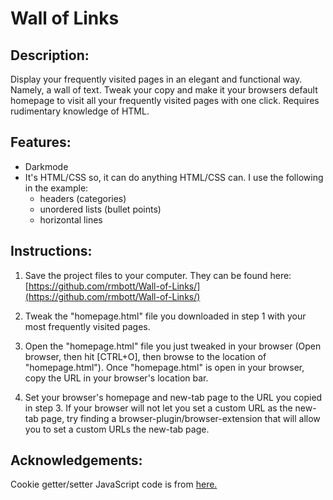 # Wall of Links

## Description:
Display your frequently visited pages in an elegant and functional way. Namely, a wall of text. Tweak your copy and make it your browsers default homepage to visit all your frequently visited pages with one click. Requires rudimentary knowledge of HTML. 

## Features:
  * Darkmode
  * It's HTML/CSS so, it can do anything HTML/CSS can. I use the following in the example:
    * headers (categories)
    * unordered lists (bullet points)
    * horizontal lines

## Instructions:
1) Save the project files to your computer. They can be found here: [https://github.com/rmbott/Wall-of-Links/](https://github.com/rmbott/Wall-of-Links/)

2) Tweak the "homepage.html" file you downloaded in step 1 with your most frequently visited pages.

3) Open the "homepage.html" file you just tweaked in your browser (Open browser, then hit [CTRL+O], then browse to the location of "homepage.html"). Once "homepage.html" is open in your browser, copy the URL in your browser's location bar.

4) Set your browser's homepage and new-tab page to the URL you copied in step 3. If your browser will not let you set a custom URL as the new-tab page, try finding a browser-plugin/browser-extension that will allow you to set a custom URLs the new-tab page.

## Acknowledgements:
Cookie getter/setter JavaScript code is from [here.](https://web.archive.org/web/20200131081020/https://www.w3schools.com/js/tryit.asp?filename=tryjs_cookie_username)
